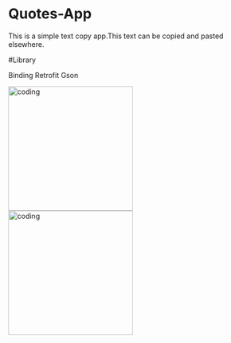 # Quotes-App
This is a simple text copy app.This text can be copied and pasted elsewhere.

#Library

Binding
Retrofit
Gson

<img align="left" alt="coding" width="250" src="https://user-images.githubusercontent.com/56032040/198864836-0d969299-8ee7-43e5-9828-c501ad6496a1.jpg">
<img align="left" alt="coding" width="250" src="https://user-images.githubusercontent.com/56032040/198864841-c56b692c-68d5-430f-8e93-ab9ee4fdd8c3.jpg">



